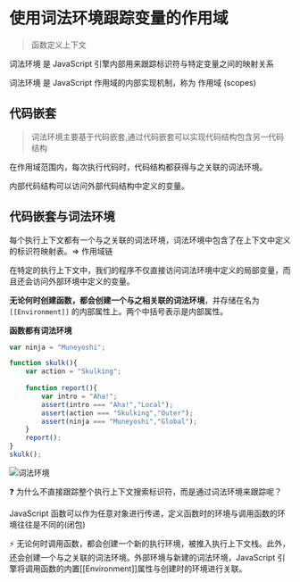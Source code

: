 # 使用词法环境跟踪变量的作用域

> 函数定义上下文

词法环境 是 JavaScript 引擎内部用来跟踪标识符与特定变量之间的映射关系

词法环境 是 JavaScript 作用域的内部实现机制，称为 作用域 (scopes)



## 代码嵌套

> 词法环境主要基于代码嵌套,通过代码嵌套可以实现代码结构包含另一代码结构

在作用域范围内，每次执行代码时，代码结构都获得与之关联的词法环境。

内部代码结构可以访问外部代码结构中定义的变量。



## 代码嵌套与词法环境

每个执行上下文都有一个与之关联的词法环境，词法环境中包含了在上下文中定义的标识符映射表。=> 作用域链

在特定的执行上下文中，我们的程序不仅直接访问词法环境中定义的局部变量，而且还会访问外部环境中定义的变量。

**无论何时创建函数，都会创建一个与之相关联的词法环境**，并存储在名为 `[[Environment]]` 的内部属性上。两个中括号表示是内部属性。

**函数都有词法环境**

```javascript
var ninja = "Muneyoshi";

function skulk(){
    var action = "Skulking";
    
    function report(){
        var intro = "Aha!";
        assert(intro === "Aha!","Local");
        assert(action === "Skulking","Outer");
        assert(ninja === "Muneyoshi","Global");
    }
    report();
}
skulk();
```



![词法环境](http://markdown.icron.cc/%E8%AF%8D%E6%B3%95%E7%8E%AF%E5%A2%83.png)



:question: 为什么不直接跟踪整个执行上下文搜索标识符，而是通过词法环境来跟踪呢？

JavaScript 函数可以作为任意对象进行传递，定义函数时的环境与调用函数的环境往往是不同的(闭包)



:zap: 无论何时调用函数，都会创建一个新的执行环境，被推入执行上下文栈。此外，还会创建一个与之关联的词法环境。外部环境与新建的词法环境，JavaScript 引擎将调用函数的内置[[Environment]]属性与创建时的环境进行关联。































